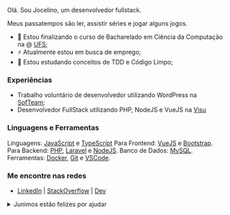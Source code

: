 Olá. Sou Jocelino, um desenvolvedor fullstack. 

Meus passatempos são ler, assistir séries e jogar alguns jogos.



* :telescope: Estou finalizando o curso de Bacharelado em Ciência da Computação na @ [UFS];
* :zap: Atualmente estou em busca de emprego;
* :hammer: Estou estudando conceitos de TDD e Código Limpo;


### Experiências

* Trabalho voluntário de desenvolvedor utilizando WordPress na [SofTeam];
* Desenvolvedor FullStack utilizando PHP, NodeJS e VueJS na [Visu]


### Linguagens e Ferramentas

Linguagens: [JavaScript] e [TypeScript]
Para Frontend: [VueJS] e [Bootstrap].
Para Backend: [PHP], [Laravel] e [NodeJS].
Banco de Dados: [MySQL].
Ferramentas: [Docker], [Git] e [VSCode].


### Me encontre nas redes

 - [LinkedIn] | [StackOverflow] | [Dev]


<details>
  <summary>Junimos estão felizes por ajudar</summary>
  <p>
    <img src="https://stardewvalleywiki.com/mediawiki/images/5/57/Junimo.gif" width="100" alt="GIF with one Junimo - NPC from Stardew valley Game" />
    <br /><legend>GIF com um <a href="https://stardewvalleywiki.com/Junimos">Junimo</a> - NPC do jogo <a href="https://stardewvalleywiki.com/">Stardew Valley</a></legend>
  </p>
</details>






[Dev]: https://dev.to/netojocelino
[LinkedIn]: https://www.linkedin.com/in/netojocelino
[SofTeam]: https://softeam.com.br/
[StackOverflow]: https://stackoverflow.com/users/5228535/rogue-psycho
[UFS]: https://www.sigaa.ufs.br/sigaa/public/curso/portal.jsf?lc=pt_BR&id=320143
[Visu]: https://visu.cc/

[JavaScript]: https://developer.mozilla.org/en-US/docs/Web/JavaScript
[TypeScript]: https://www.typescriptlang.org/
[VueJS]: https://vuejs.org/
[Bootstrap]: https://getbootstrap.com/
[PHP]: https://www.php.net/
[Laravel]: https://laravel.com/
[NodeJS]: https://nodejs.org/
[MySQL]: https://mysql.com/
[Docker]: https://docker.com
[Git]: https://git-scm.com/
[VSCode]: https://code.visualstudio.com/


[Junimo]: https://stardewvalleywiki.com/Junimos
